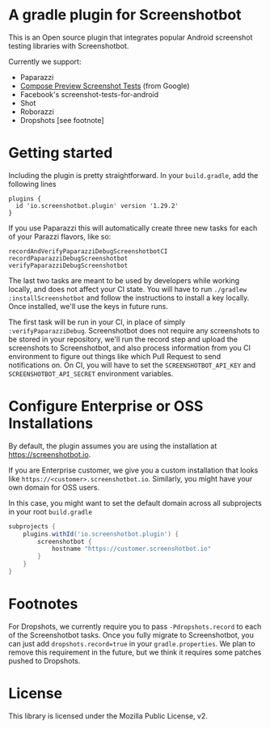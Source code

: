 
# A gradle plugin for Screenshotbot

This is an Open source plugin that integrates popular Android
screenshot testing libraries with Screenshotbot.

Currently we support:

* Paparazzi
* [Compose Preview Screenshot Tests](https://developer.android.com/studio/preview/compose-screenshot-testing) (from Google)
* Facebook's screenshot-tests-for-android
* Shot
* Roborazzi
* Dropshots [see footnote]


# Getting started

Including the plugin is pretty straightforward. In your
`build.gradle`, add the following lines

```
plugins {
  id 'io.screenshotbot.plugin' version '1.29.2'
}
```

If you use Paparazzi this will automatically create three new tasks
for each of your Parazzi flavors, like so:

```
recordAndVerifyPaparazziDebugScreenshotbotCI
recordPaparazziDebugScreenshotbot
verifyPaparazziDebugScreenshotbot
```

The last two tasks are meant to be used by developers while working
locally, and does not affect your CI state. You will have to run
`./gradlew :installScreenshotbot` and follow the instructions to
install a key locally. Once installed, we'll use the keys in future runs.


The first task will be run in your CI, in place of simply `:verifyPaparazziDebug`.
Screenshotbot does not require any screenshots to be stored in your repository,
we'll run the record step and upload the screenshots to Screenshotbot, and also
process information from you CI environment to figure out things like which Pull Request to
send notifications on. On CI, you will have to set the `SCREENSHOTBOT_API_KEY` and `SCREENSHOTBOT_API_SECRET` environment variables.


# Configure Enterprise or OSS Installations

By default, the plugin assumes you are using the installation at https://screenshotbot.io.

If you are Enterprise customer, we give you a custom installation that looks like `https://<customer>.screenshotbot.io`. Similarly, you might have your own domain for OSS users.

In this case, you might want to set the default domain across all subprojects in your root
`build.gradle`

```groovy
subprojects {
    plugins.withId('io.screenshotbot.plugin') {
        screenshotbot {
            hostname "https://customer.screenshotbot.io"
        }
    }
}

```

# Footnotes

For Dropshots, we currently require you to pass `-Pdropshots.record`
to each of the Screenshotbot tasks. Once you fully migrate to
Screenshotbot, you can just add `dropshots.record=true` in your
`gradle.properties`. We plan to remove this requirement in the future,
but we think it requires some patches pushed to Dropshots.

# License

This library is licensed under the Mozilla Public License, v2.
